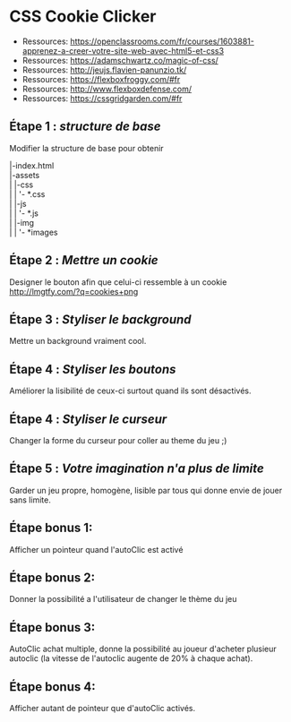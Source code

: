 # CSS Cookie Clicker

- Ressources: <https://openclassrooms.com/fr/courses/1603881-apprenez-a-creer-votre-site-web-avec-html5-et-css3>
- Ressources: <https://adamschwartz.co/magic-of-css/>
- Ressources: <http://jeujs.flavien-panunzio.tk/>
- Ressources: <https://flexboxfroggy.com/#fr>
- Ressources: <http://www.flexboxdefense.com/>
- Ressources: <https://cssgridgarden.com/#fr>

## Étape 1 : _structure de base_ 
Modifier la structure de base pour obtenir  

 |-index.html  
 |-assets   
 |   |-css   
 |   |  '- \*.css  
 |   |-js  
 |   |  '- \*.js   
 |   |-img  
 |   |  '- \*images  

## Étape 2 : _Mettre un cookie_ 
Designer le bouton afin que celui-ci ressemble à un cookie <http://lmgtfy.com/?q=cookies+png>

## Étape 3 : _Styliser le background_ 
Mettre un background vraiment cool.

## Étape 4 : _Styliser les boutons_ 
Améliorer la lisibilité de ceux-ci surtout quand ils sont désactivés.

## Étape 4 : _Styliser le curseur_
Changer la forme du curseur pour coller au theme du jeu ;)

## Étape 5 : _Votre imagination n'a plus de limite_
Garder un jeu propre, homogène, lisible par tous qui donne envie de jouer sans limite.

## Étape bonus 1:
Afficher un pointeur quand l'autoClic est activé

## Étape bonus 2:
Donner la possibilité a l'utilisateur de changer le thème du jeu

## Étape bonus 3:
AutoClic achat multiple, donne la possibilité au joueur d'acheter plusieur autoclic (la vitesse de l'autoclic augente de 20% à chaque achat).

## Étape bonus 4:
Afficher autant de pointeur que d'autoClic activés.
